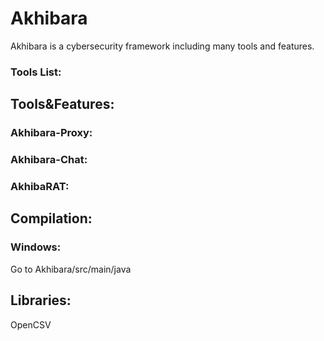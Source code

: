# Akhibara
Akhibara is a cybersecurity framework including many tools and features.
### Tools List:


## Tools&Features:
### Akhibara-Proxy:
### Akhibara-Chat:
### AkhibaRAT:
## Compilation:
### Windows:
Go to Akhibara/src/main/java

## Libraries:
OpenCSV 
